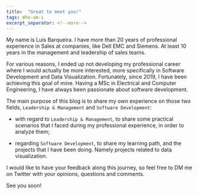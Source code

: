 ```yaml
---
title:  "Great to meet you!"
tags: Who-am-i
excerpt_separator: <!--more-->
---
```


My name is Luis Barqueira. I have more than 20 years of professional experience in Sales at companies, like Dell EMC and Siemens. At least 10 years in the management and leadership of sales teams.

<!--more-->

For various reasons, I ended up not developing my professional career where I would actually be more interested, more specifically in Software Development and Data Visualization. Fortunately, since 2019, I have been achieving this goal of mine. Having a MSc in Electrical and Computer Engineering, I have always been passionate about software development.

The main purpose of this blog is to share my own experience on those two fields, `Leadership & Management` and `Software Development`:

- with regard to `Leadership & Management`, to share some practical scenarios that I faced during my professional experience, in order to analyze them;

- regarding `Software Development`, to share my learning path, and the projects that I have been doing. Namely projects related to data visualization.

I would like to have your feedback along this journey, so feel free to DM me on Twitter with your opinions, questions and comments.

See you soon!
